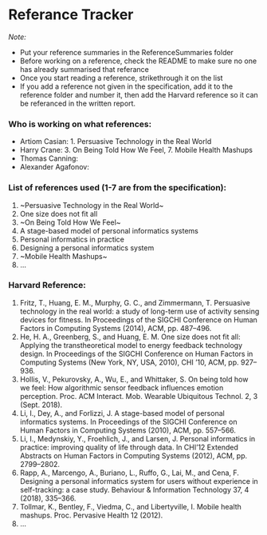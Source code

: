 # Referance Tracker

*Note:*
  - Put your reference summaries in the ReferenceSummaries folder
  - Before working on a reference, check the README to make sure no one has already summarised that referance
  - Once you start reading a reference, strikethrough it on the list
  - If you add a reference not given in the specification, add it to the reference folder and number it, then add the Harvard reference so it can be referanced in the written report.

### Who is working on what references: <br>
  - Artiom Casian: 1. Persuasive Technology in the Real World <br>
  - Harry Crane: 3. On Being Told How We Feel, 7. Mobile Health Mashups  <br>
  - Thomas Canning: <br>
  - Alexander Agafonov: <br>

### List of references used (1-7 are from the specification): ### 
  1. ~Persuasive Technology in the Real World~
  2. One size does not fit all
  3. ~On Being Told How We Feel~
  4. A stage-based model of personal informatics systems
  5. Personal informatics in practice
  6. Designing a personal informatics system
  7. ~Mobile Health Mashups~
  8. ...

### Harvard Reference: ###
  1. Fritz, T., Huang, E. M., Murphy, G. C., and Zimmermann, T. Persuasive technology in
the real world: a study of long-term use of activity sensing devices for fitness. In
Proceedings of the SIGCHI Conference on Human Factors in Computing Systems (2014),
ACM, pp. 487–496.
  2. He, H. A., Greenberg, S., and Huang, E. M. One size does not fit all: Applying the
transtheoretical model to energy feedback technology design. In Proceedings of the
SIGCHI Conference on Human Factors in Computing Systems (New York, NY, USA,
2010), CHI ’10, ACM, pp. 927–936.
  3. Hollis, V., Pekurovsky, A., Wu, E., and Whittaker, S. On being told how we feel: How
algorithmic sensor feedback influences emotion perception. Proc. ACM Interact. Mob.
Wearable Ubiquitous Technol. 2, 3 (Sept. 2018).
  4. Li, I., Dey, A., and Forlizzi, J. A stage-based model of personal informatics systems.
In Proceedings of the SIGCHI Conference on Human Factors in Computing Systems
(2010), ACM, pp. 557–566.
  5. Li, I., Medynskiy, Y., Froehlich, J., and Larsen, J. Personal informatics in practice:
improving quality of life through data. In CHI’12 Extended Abstracts on Human Factors
in Computing Systems (2012), ACM, pp. 2799–2802.
  6. Rapp, A., Marcengo, A., Buriano, L., Ruffo, G., Lai, M., and Cena, F. Designing a personal
informatics system for users without experience in self-tracking: a case study.
Behaviour & Information Technology 37, 4 (2018), 335–366.
  7. Tollmar, K., Bentley, F., Viedma, C., and Libertyville, I. Mobile health mashups. Proc.
Pervasive Health 12 (2012). 
  8. ...

